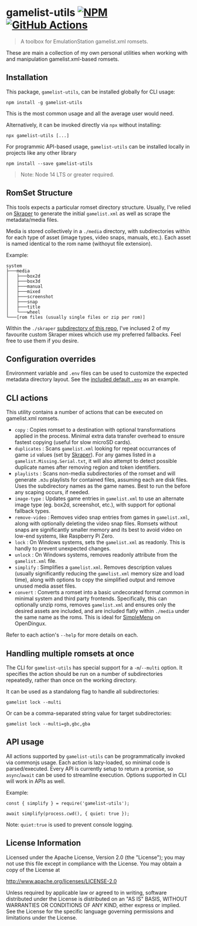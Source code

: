 # gamelist-utils  [![NPM](https://img.shields.io/npm/v/gamelist-utils.svg?logo=npm)](https://www.npmjs.com/package/gamelist-utils) [![GitHub Actions](https://github.com/jaycanuck/gamelist-utils/actions/workflows/lint.yml/badge.svg)](https://github.com/JayCanuck/gamelist-utils/actions/workflows/lint.yml)
> A toolbox for EmulationStation gamelist.xml romsets.

These are main a collection of my own personal utilities when working with and manipulation gamelist.xml-based romsets.

## Installation

This package, `gamelist-utils`, can be installed globally for CLI usage:
```
npm install -g gamelist-utils
```
This is the most common usage and all the average user would need.


Alternatively, it can be invoked directly via `npx` without installing:
```
npx gamelist-utils [...]
```

For programmic API-based usage, `gamelist-utils` can be installed locally in projects like any other library
```
npm install --save gamelist-utils
```

> Note: Node 14 LTS or greater required.

## RomSet Structure

This tools expects a particular romset directory structure.  Usually, I've relied on [Skraper](http://skraper.net/) to generate the initial `gamelist.xml` as well as scrape the metadata/media files.

Media is stored collectively in a `./media` directory, with subdirectories within for each type of asset (image types, video snaps, manuals, etc.). Each asset is named identical to the rom name (withoyut file extension).

Example:
```
system
├───media
│   ├───box2d
│   ├───box3d
│   ├───manual
│   ├───mixed
│   ├───screenshot
│   ├───snap
│   ├───title
│   └───wheel
└───[rom files (usually single files or zip per rom)]
```

Within the `./skraper` [subdirectory of this repo](https://github.com/JayCanuck/gamelist-utils/tree/main/skraper), I've inclused 2 of my favourite custom Skraper mixes whcich use my preferred fallbacks. Feel free to use them if you desire.

## Configuration overrides

Environment variable and `.env` files can be used to customize the expected metadata directory layout. See the [included default `.env`](https://github.com/JayCanuck/gamelist-utils/blob/main/.env) as an example.

## CLI actions

This utility contains a number of actions that can be executed on gamelist.xml romsets.

* `copy` : Copies romset to a destination with optional transformations applied in the process. Minimal extra data transfer overhead to ensure fastest copying (useful for slow microSD cards).
* `duplicates` : Scans `gamelist.xml` looking for repeat occurrances of game `id` values (set by [Skraper](http://skraper.net/)). For any games listed in a `gamelist.Missing.Serial.txt`, it will also attempt to detect possible duplicate names after removing region and token identifiers.
* `playlists` : Scans non-media subdirectories of the romset and will generate `.m3u` playlists for contained files, assuming each are disk files. Uses the subdirectory names as the game names.  Best to run the before any scaping occurs, if needed.
* `image-type` : Updates game entries in `gamelist.xml` to use an alternate image type (eg. box2d, screenshot, etc.), with support for optional fallback types.
* `remove-video` : Removes video snap entries from games in `gamelist.xml`, along with optionally deleting the video snap files. Romsets without snaps are significantly smaller memory and its best to avoid video on low-end systems, like Raspberry Pi Zero.
* `lock` : On Windows systems, sets the `gamelist.xml` as readonly. This is handly to prevent unexpected changes.
* `unlock` : On Windows systems, removes readonly attribute from the `gamelist.xml` file.
* `simplify` : Simplifies a `gamelist.xml`.  Removes description values (usually significantly reducing the `gamelist.xml` memory size and load time), along with options to copy the simplified output and remove unused media asset files.
* `convert` : Converts a romset into a basic undecorated format common in minimal system and third party frontends. Specifically, this can optionally unzip roms, removes `gamelist.xml` and ensures only the desired assets are included, and are included flatly within `./media` under the same name as the roms. This is ideal for [SimpleMenu](https://github.com/fgl82/simplemenu/) on OpenDingux.


Refer to each action's `--help` for more details on each.

## Handling multiple romsets at once

The CLI for `gamelist-utils` has special support for a `-m`/`--multi` option. It specifies the action should be run on a number of subdirectories repeatedly, rather than once on the working directory.

It can be used as a standalong flag to handle all subdirectories:
```
gamelist lock --multi
```

Or can be a comma-separated string value for target subdirectories:
```
gamelist lock --multi=gb,gbc,gba
```

## API usage

All actions supported by `gamelist-utils` can be programmatically invoked via commonjs usage. Each action is lazy-loaded, so minimal code is parsed/executed. Every API is currently setup to return a promise, so `async`/`await` can be used to streamline execution. Options supported in CLI will work in APIs as well.

Example:
```
const { simplify } = require('gamelist-utils');

await simplify(process.cwd(), { quiet: true });
```
Note: `quiet:true` is used to prevent console logging.


## License Information

Licensed under the Apache License, Version 2.0 (the "License"); you may not use this file except in compliance with the License. You may obtain a copy of the License at

http://www.apache.org/licenses/LICENSE-2.0

Unless required by applicable law or agreed to in writing, software distributed under the License is distributed on an "AS IS" BASIS, WITHOUT WARRANTIES OR CONDITIONS OF ANY KIND, either express or implied. See the License for the specific language governing permissions and limitations under the License.
